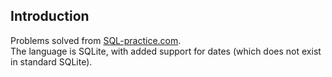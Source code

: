 ## Introduction

Problems solved from [SQL-practice.com](https://sql-practice.com/).  
The language is SQLite, with added support for dates (which does not exist in standard SQLite).

